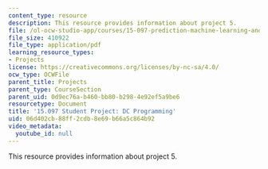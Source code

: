 ```yaml
---
content_type: resource
description: This resource provides information about project 5.
file: /ol-ocw-studio-app/courses/15-097-prediction-machine-learning-and-statistics-spring-2012/06d402cb88ff2cdb8e69b66a5c864b92_MIT15_097S12_proj5.pdf
file_size: 410922
file_type: application/pdf
learning_resource_types:
- Projects
license: https://creativecommons.org/licenses/by-nc-sa/4.0/
ocw_type: OCWFile
parent_title: Projects
parent_type: CourseSection
parent_uid: 0d9ec76a-b460-bb80-b298-4e92ef5a9be6
resourcetype: Document
title: '15.097 Student Project: DC Programming'
uid: 06d402cb-88ff-2cdb-8e69-b66a5c864b92
video_metadata:
  youtube_id: null
---
```

This resource provides information about project 5.